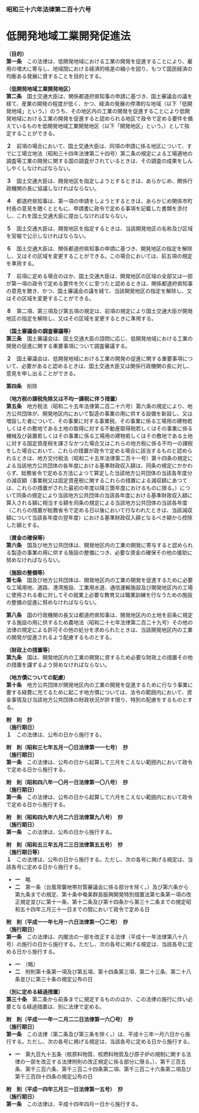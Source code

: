 ### 昭和三十六年法律第二百十六号  
# 低開発地域工業開発促進法  
  
**（目的）**  
**第一条**　この法律は、低開発地域における工業の開発を促進することにより、雇用の増大に寄与し、地域間における経済的格差の縮小を図り、もつて国民経済の均衡ある発展に資することを目的とする。  
  
**（低開発地域工業開発地区）**  
**第二条**　国土交通大臣は、関係都道府県知事の申請に基づき、国土審議会の議を経て、産業の開発の程度が低く、かつ、経済の発展の停滞的な地域（以下「低開発地域」という。）のうち、その地区内の工業の開発を促進することにより低開発地域における工業の開発を促進すると認められる地区で政令で定める要件を備えているものを低開発地域工業開発地区（以下「開発地区」という。）として指定することができる。  
  
**２**　前項の場合において、国土交通大臣は、同項の申請に係る地区について、すでに工場立地法（昭和三十四年法律第二十四号）第二条の規定による工場適地の調査等工業の開発に関する国の調査がされているときは、その調査の成果をしんしやくしなければならない。  
  
**３**　国土交通大臣は、開発地区を指定しようとするときは、あらかじめ、関係行政機関の長に協議しなければならない。  
  
**４**　都道府県知事は、第一項の申請をしようとするときは、あらかじめ関係市町村長の意見を聴くとともに、申請書に政令で定める事項を記載した書類を添付し、これを国土交通大臣に提出しなければならない。  
  
**５**　国土交通大臣は、開発地区を指定するときは、当該開発地区の名称及び区域を官報で公示しなければならない。  
  
**６**　国土交通大臣は、関係都道府県知事の申請に基づき、開発地区の指定を解除し、又はその区域を変更することができる。この場合においては、前五項の規定を準用する。  
  
**７**　前項に定める場合のほか、国土交通大臣は、開発地区の区域の全部又は一部が第一項の政令で定める要件を欠くに至つたと認めるときは、関係都道府県知事の意見を聴き、かつ、国土審議会の議を経て、当該開発地区の指定を解除し、又はその区域を変更することができる。  
  
**８**　第二項、第三項及び第五項の規定は、前項の規定により国土交通大臣が開発地区の指定を解除し、又はその区域を変更するときに準用する。  
  
**（国土審議会の調査審議等）**  
**第三条**　国土審議会は、国土交通大臣の諮問に応じ、低開発地域における工業の開発の促進に関する重要事項について調査審議する。  
  
**２**　国土審議会は、低開発地域における工業の開発の促進に関する重要事項について、必要があると認めるときは、国土交通大臣又は関係行政機関の長に対し、意見を申し出ることができる。  
  
**第四条**　削除  
  
**（地方税の課税免除又は不均一課税に伴う措置）**  
**第五条**　地方税法（昭和二十五年法律第二百二十六号）第六条の規定により、地方公共団体が、開発地区内において製造の事業の用に供する設備を新設し、又は増設した者について、その事業に対する事業税、その事業に係る工場用の建物若しくはその敷地である土地の取得に対する不動産取得税若しくはその事業に係る機械及び装置若しくはその事業に係る工場用の建物若しくはその敷地である土地に対する固定資産税を課さなかつた場合又はこれらの地方税に係る不均一の課税をした場合において、これらの措置が政令で定める場合に該当するものと認められるときは、地方交付税法（昭和二十五年法律第二百十一号）第十四条の規定による当該地方公共団体の各年度における基準財政収入額は、同条の規定にかかわらず、総務省令で定める方法によつて算定した当該地方公共団体の当該各年度分の減収額（事業税又は固定資産税に関するこれらの措置による減収額にあつては、これらの措置がされた最初の年度以降三箇年度におけるものに限る。）について同条の規定により当該地方公共団体の当該各年度における基準財政収入額に算入される額に相当する額を同条の規定による当該地方公共団体の当該各年度（これらの措置が総務省令で定める日以後において行なわれたときは、当該減収額について当該各年度の翌年度）における基準財政収入額となるべき額から控除した額とする。  
  
**（資金の確保等）**  
**第六条**　国及び地方公共団体は、開発地区内の工業の開発に寄与すると認められる製造の事業の用に供する施設の整備につき、必要な資金の確保その他の援助に努めなければならない。  
  
**（施設の整備等）**  
**第七条**　国及び地方公共団体は、開発地区内の工業の開発を促進するために必要な工場用地、道路、港湾施設、工業用水道、通信運輸施設及び開発地区内の工場に使用される者に対してその就業上必要な教育又は職業訓練を行なうための施設の整備の促進に努めなければならない。  
  
**第八条**　国の行政機関の長又は都道府県知事は、開発地区内の土地を前条に規定する施設の用に供するため農地法（昭和二十七年法律第二百二十九号）その他の法律の規定による許可その他の処分を求められたときは、当該開発地区内の工業の開発が促進されるよう配慮するものとする。  
  
**（財政上の措置等）**  
**第九条**　国は、開発地区内の工業の開発に資するため必要な財政上の措置その他の措置を講ずるよう努めなければならない。  
  
**（地方債についての配慮）**  
**第十条**　地方公共団体が開発地区内の工業の開発を促進するために行なう事業に要する経費に充てるために起こす地方債については、法令の範囲内において、資金事情及び当該地方公共団体の財政状況が許す限り、特別の配慮をするものとする。  
  
**附　則　抄**  
**（施行期日）**  
**１**　この法律は、公布の日から施行する。  
  
**附　則（昭和三七年五月一〇日法律第一一七号）　抄**  
**（施行期日）**  
**第一条**　この法律は、公布の日から起算して三月をこえない範囲内において政令で定める日から施行する。  
  
**附　則（昭和四八年一〇月一日法律第一〇八号）　抄**  
**（施行期日）**  
**第一条**　この法律は、公布の日から起算して六月をこえない範囲内において政令で定める日から施行する。  
  
**附　則（昭和四九年六月二六日法律第九八号）　抄**  
**（施行期日）**  
**第一条**　この法律は、公布の日から施行する。  
  
**附　則（昭和五三年五月二三日法律第五五号）　抄**  
**（施行期日等）**  
**１**　この法律は、公布の日から施行する。ただし、次の各号に掲げる規定は、当該各号に定める日から施行する。  
* **一**　略  
* **二**　第一条（台風常襲地帯対策審議会に係る部分を除く。）及び第六条から第九条までの規定、第十条中奄美群島振興開発特別措置法第七条第一項の改正規定並びに第十一条、第十二条及び第十四条から第三十二条までの規定昭和五十四年三月三十一日までの間において政令で定める日  
  
**附　則（平成一一年七月一六日法律第一〇二号）　抄**  
**（施行期日）**  
**第一条**　この法律は、内閣法の一部を改正する法律（平成十一年法律第八十八号）の施行の日から施行する。ただし、次の各号に掲げる規定は、当該各号に定める日から施行する。  
* **一**　〔略〕  
* **二**　附則第十条第一項及び第五項、第十四条第三項、第二十三条、第二十八条並びに第三十条の規定公布の日  
  
**（別に定める経過措置）**  
**第三十条**　第二条から前条までに規定するもののほか、この法律の施行に伴い必要となる経過措置は、別に法律で定める。  
  
**附　則（平成一一年一二月二二日法律第一六〇号）　抄**  
**（施行期日）**  
**第一条**　この法律（第二条及び第三条を除く。）は、平成十三年一月六日から施行する。ただし、次の各号に掲げる規定は、当該各号に定める日から施行する。  
* **一**　第九百九十五条（核原料物質、核燃料物質及び原子炉の規制に関する法律の一部を改正する法律附則の改正規定に係る部分に限る。）、第千三百五条、第千三百六条、第千三百二十四条第二項、第千三百二十六条第二項及び第千三百四十四条の規定公布の日  
  
**附　則（平成一四年三月三一日法律第一五号）　抄**  
**（施行期日）**  
**第一条**　この法律は、平成十四年四月一日から施行する。  
  
